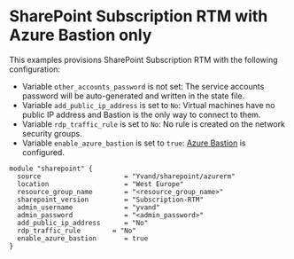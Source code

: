 # SharePoint Subscription RTM with Azure Bastion only

This examples provisions SharePoint Subscription RTM with the following configuration:

- Variable `other_accounts_password` is not set: The service accounts password will be auto-generated and written in the state file.
- Variable `add_public_ip_address` is set to `No`: Virtual machines have no public IP address and Bastion is the only way to connect to them.
- Variable `rdp_traffic_rule` is set to `No`: No rule is created on the network security groups.
- Variable `enable_azure_bastion` is set to `true`: [Azure Bastion](https://learn.microsoft.com/azure/bastion/bastion-overview) is configured.

```hcl
module "sharepoint" {
  source                     = "Yvand/sharepoint/azurerm"
  location                   = "West Europe"
  resource_group_name        = "<resource_group_name>"
  sharepoint_version         = "Subscription-RTM"
  admin_username             = "yvand"
  admin_password             = "<admin_password>"
  add_public_ip_address      = "No"
  rdp_traffic_rule        = "No"
  enable_azure_bastion       = true
}
```
